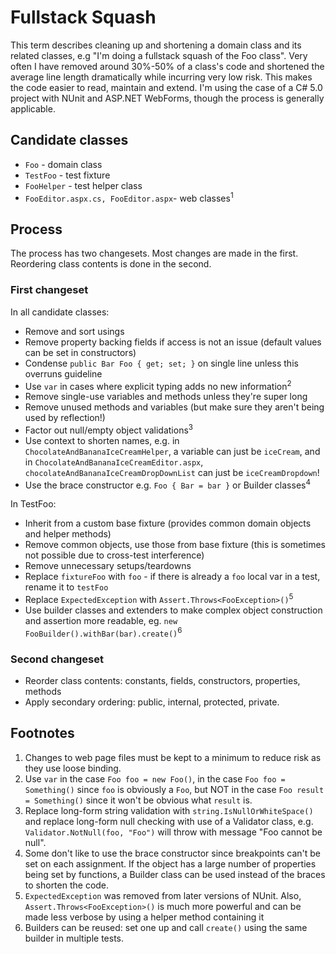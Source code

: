 # Fullstack Squash

This term describes cleaning up and shortening a domain class and its related classes, e.g "I'm doing a fullstack squash of the Foo class". Very often I have removed around 30%-50% of a class's code and shortened the average line length dramatically while incurring very low risk. This makes the code easier to read, maintain and extend. I'm using the case of a C# 5.0 project with NUnit and ASP.NET WebForms, though the process is generally applicable.

## Candidate classes
- `Foo` - domain class
- `TestFoo` - test fixture
- `FooHelper` - test helper class
- `FooEditor.aspx.cs, FooEditor.aspx`- web classes<sup>1</sup>

## Process

The process has two changesets. Most changes are made in the first. Reordering class contents is done in the second.

### First changeset

In all candidate classes:
- Remove and sort usings
- Remove property backing fields if access is not an issue (default values can be set in constructors)
- Condense `public Bar Foo { get; set; }` on single line unless this overruns guideline
- Use `var` in cases where explicit typing adds no new information<sup>2</sup>
- Remove single-use variables and methods unless they're super long
- Remove unused methods and variables (but make sure they aren't being used by reflection!)
- Factor out null/empty object validations<sup>3</sup>
- Use context to shorten names, e.g. in `ChocolateAndBananaIceCreamHelper`, a variable can just be `iceCream`, and in `ChocolateAndBananaIceCreamEditor.aspx`, `chocolateAndBananaIceCreamDropDownList` can just be `iceCreamDropdown`!
- Use the brace constructor e.g. `Foo { Bar = bar }` or Builder classes<sup>4</sup>

In TestFoo:
- Inherit from a custom base fixture (provides common domain objects and helper methods)
- Remove common objects, use those from base fixture (this is sometimes not possible due to cross-test interference)
- Remove unnecessary setups/teardowns
- Replace `fixtureFoo` with `foo` - if there is already a `foo` local var in a test, rename it to `testFoo`
- Replace `ExpectedException` with `Assert.Throws<FooException>()`<sup>5</sup>
- Use builder classes and extenders to make complex object construction and assertion more readable, eg. `new FooBuilder().withBar(bar).create()`<sup>6</sup>

### Second changeset

- Reorder class contents: constants, fields, constructors, properties, methods
- Apply secondary ordering: public, internal, protected, private.

## Footnotes

1. Changes to web page files must be kept to a minimum to reduce risk as they use loose binding.
2. Use `var` in the case `Foo foo = new Foo()`, in the case `Foo foo = Something()` since `foo` is obviously a `Foo`, but NOT in the case `Foo result = Something()` since it won't be obvious what `result` is.
3. Replace long-form string validation with `string.IsNullOrWhiteSpace()` and replace long-form null checking with use of a Validator class, e.g. `Validator.NotNull(foo, "Foo")` will throw with message "Foo cannot be null".
4. Some don't like to use the brace constructor since breakpoints can't be set on each assignment. If the object has a large number of properties being set by functions, a Builder class can be used instead of the braces to shorten the code.
5. `ExpectedException` was removed from later versions of NUnit. Also, `Assert.Throws<FooException>()` is much more powerful and can be made less verbose by using a helper method containing it
6. Builders can be reused: set one up and call `create()` using the same builder in multiple tests.
